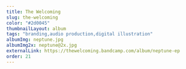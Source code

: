 ```yaml
---
title: The Welcoming
slug: the-welcoming
color: "#2d0045"
thumbnailLayout: album
tags: "branding,audio production,digital illustration"
albumImg: neptune.jpg
albumImg2x: neptune@2x.jpg
externalLink: https://thewelcoming.bandcamp.com/album/neptune-ep
order: 21
---
```

